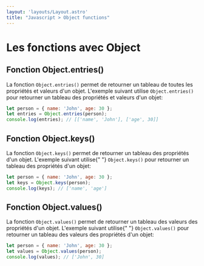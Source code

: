 ```yaml
---
layout: 'layouts/Layout.astro'
title: "Javascript > Object functions"
---
```

# Les fonctions avec Object

## Fonction Object.entries()

La fonction <code>Object.entries()</code> permet de retourner un tableau
de toutes les propriétés et valeurs d'un objet. L'exemple suivant
utilise <code>Object.entries()</code> pour retourner un tableau des
propriétés et valeurs d'un objet:

```js
let person = { name: 'John', age: 30 };
let entries = Object.entries(person);
console.log(entries); // [['name', 'John'], ['age', 30]]
```

## Fonction Object.keys()

La fonction <code>Object.keys()</code> permet de retourner un tableau
des propriétés d'un objet. L'exemple suivant utilise{" "}
<code>Object.keys()</code> pour retourner un tableau des propriétés d'un
objet:

```js
let person = { name: 'John', age: 30 };
let keys = Object.keys(person);
console.log(keys); // ['name', 'age']
```

## Fonction Object.values()

La fonction <code>Object.values()</code> permet de retourner un tableau
des valeurs des propriétés d'un objet. L'exemple suivant utilise{" "}
<code>Object.values()</code> pour retourner un tableau des valeurs des
propriétés d'un objet:

```js
let person = { name: 'John', age: 30 };
let values = Object.values(person);
console.log(values); // ['John', 30]
```

